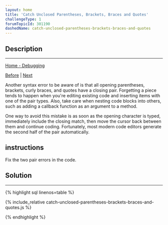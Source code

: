 ```yaml
---
layout: home
title: 'Catch Unclosed Parentheses, Brackets, Braces and Quotes'
challengeType: 1
forumTopicId: 301190
dashedName: catch-unclosed-parentheses-brackets-braces-and-quotes
---
```


<div class="row">
<div class="columnStmt" markdown="1">

## Description
------

[Home - Debugging](../debugging/README.md)

[Before](./catch-misspelled-variable-and-function-names.md)  | [Next](./catch-mixed-usage-of-single-and-double-quotes.md)

Another syntax error to be aware of is that all opening parentheses, brackets, curly braces, and quotes have a closing pair. Forgetting a piece tends to happen when you're editing existing code and inserting items with one of the pair types. Also, take care when nesting code blocks into others, such as adding a callback function as an argument to a method.

One way to avoid this mistake is as soon as the opening character is typed, immediately include the closing match, then move the cursor back between them and continue coding. Fortunately, most modern code editors generate the second half of the pair automatically.

##  instructions 

Fix the two pair errors in the code.

</div>
<div class="columnSol" markdown="1">

## Solution
------

{% highlight sql linenos=table %}

{% include_relative catch-unclosed-parentheses-brackets-braces-and-quotes.js %}

{% endhighlight %}

</div>
</div>

